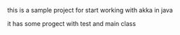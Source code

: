 this is a sample project for start working with akka in java

it has some progect with test and main class
